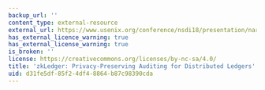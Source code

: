 ```yaml
---
backup_url: ''
content_type: external-resource
external_url: https://www.usenix.org/conference/nsdi18/presentation/narula
has_external_licence_warning: true
has_external_license_warning: true
is_broken: ''
license: https://creativecommons.org/licenses/by-nc-sa/4.0/
title: 'zkLedger: Privacy-Preserving Auditing for Distributed Ledgers'
uid: d31fe5df-85f2-4df4-8864-b87c98390cda
---
```

